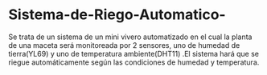 # Sistema-de-Riego-Automatico-
Se trata de un sistema de un mini vivero automatizado en el cual la planta de una maceta será monitoreada por 2 sensores, uno de humedad de tierra(YL69) y uno de temperatura ambiente(DHT11) .El sistema hará que se riegue automáticamente según las condiciones de humedad y temperatura.
